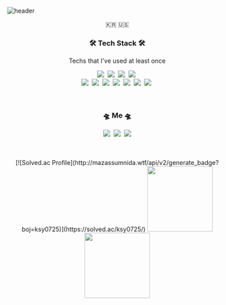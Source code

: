 ![header](https://capsule-render.vercel.app/api?type=venom&height=300&color=gradient&text=dev_yun👽&reversal=false&fontColor=FFFFFF&textBg=false&fontSize=80&fontAlign=50&rotate=-3&strokeWidth=0&fontAlignY=50&animation=twinkling&descAlign=50&descAlignY=50)
<p align="center">🇰🇷 🇺🇸</p>

<h3 align="center">🛠 Tech Stack 🛠</h3>

<p align="center"> Techs that I've used at least once </p>


<p align="center">
  <img src="https://img.shields.io/badge/Python-3766AB?style=flat-square&logo=Python&logoColor=white"/></a>&nbsp 
  <img src="https://img.shields.io/badge/Javascript-ffb13b?style=flat-square&logo=javascript&logoColor=white"/></a>&nbsp 
  <img src="https://img.shields.io/badge/HTML5-1572B6?style=flat-square&logo=HTML5&logoColor=white"/></a>&nbsp
  <img src="https://img.shields.io/badge/css-1572B6?style=flat-square&logo=css3&logoColor=white"/></a>&nbsp 
  <br>
  <img src="https://img.shields.io/badge/FastAPI-11B48A?style=flat-square&logo=FastAPI&logoColor=white"/></a>&nbsp 
  <img src="https://img.shields.io/badge/SQLAlchemy-D71F00?style=flat-square&logo=SQLAlchemy&logoColor=white"/></a>&nbsp
  <img src="https://img.shields.io/badge/Pydantic-E92063?style=flat-square&logo=Pydantic&logoColor=white"/></a>&nbsp 
  <img src="https://img.shields.io/badge/Mysql-E6B91E?style=flat-square&logo=MySql&logoColor=white"/></a>&nbsp 
  <img src="https://img.shields.io/badge/MongoDB-47A248?style=flat-square&logo=MongoDB&logoColor=white"/></a>&nbsp 
  <img src="https://img.shields.io/badge/aws-232F3E?style=flat-square&logo=Amazon Web Services&logoColor=white"/></a>&nbsp 
  <img src="https://img.shields.io/badge/Docker-2496ED?style=flat-square&logo=Docker&logoColor=white"/></a>&nbsp 
</p>

<br>

<h3 align="center"> 🛸 Me 🛸 </h3>

<p align="center">
  <a href="https://blog091.tistory.com/1"><img src="https://img.shields.io/badge/Blog-FF7F00?style={plastic}&logo=Tistory&logoColor=#000000"/></a>&nbsp
  <a href="https://www.instagram.com/yun_cic/"><img src="https://img.shields.io/badge/Instagram-E4405F?style=flat-square&logo=Instagram&logoColor=white&link=https://https://www.instagram.com/yun_cic/"/></a>&nbsp
  <a href="https://yuncic.github.io/IntroduceYun/"><img src="https://img.shields.io/badge/Github Pages-222222?style=flat-square&logo=GithubPages&logoColor=white"/></a>
</p> 
<br>
<br>
<div align="center">
  [![Solved.ac Profile](http://mazassumnida.wtf/api/v2/generate_badge?boj=ksy0725)](https://solved.ac/ksy0725/)
  <img src="https://github-readme-stats.vercel.app/api?username=yuncic&show_icons=true&theme=algolia" height="150px" />
  <img src="https://github-readme-stats.vercel.app/api/top-langs/?username=yuncic&layout=compact&langs_count=8&theme=algolia" height="150px" />
</div>
<br>

